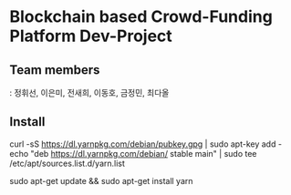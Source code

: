 # Blockchain based Crowd-Funding Platform Dev-Project
## Team members
: 정휘선, 이은미, 전새희, 이동호, 금정민, 최다올

## Install
curl -sS https://dl.yarnpkg.com/debian/pubkey.gpg | sudo apt-key add -
echo "deb https://dl.yarnpkg.com/debian/ stable main" | sudo tee /etc/apt/sources.list.d/yarn.list

sudo apt-get update && sudo apt-get install yarn
